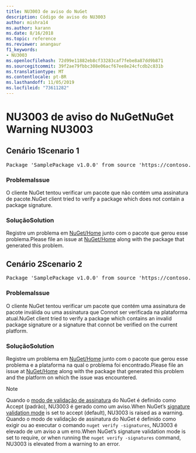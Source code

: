 ```yaml
---
title: NU3003 de aviso do NuGet
description: Código de aviso do NU3003
author: mishra14
ms.author: karann
ms.date: 8/16/2018
ms.topic: reference
ms.reviewer: anangaur
f1_keywords:
- NU3003
ms.openlocfilehash: 72d99e11882eb8cf33283caf7febe8a87dd9b871
ms.sourcegitcommit: 39f2ae79fbbc308e06acf67ee8e24cfcdb2c831b
ms.translationtype: MT
ms.contentlocale: pt-BR
ms.lasthandoff: 11/05/2019
ms.locfileid: "73611282"
---
```

# <a name="nuget-warning-nu3003"></a><span data-ttu-id="d6695-103">NU3003 de aviso do NuGet</span><span class="sxs-lookup"><span data-stu-id="d6695-103">NuGet Warning NU3003</span></span>

## <a name="scenario-1"></a><span data-ttu-id="d6695-104">Cenário 1</span><span class="sxs-lookup"><span data-stu-id="d6695-104">Scenario 1</span></span>

<pre>Package 'SamplePackage v1.0.0' from source 'https://contoso.com/index.json': The package is not signed. Unable to verify signature from an unsigned package.</pre>

### <a name="issue"></a><span data-ttu-id="d6695-105">Problema</span><span class="sxs-lookup"><span data-stu-id="d6695-105">Issue</span></span>

<span data-ttu-id="d6695-106">O cliente NuGet tentou verificar um pacote que não contém uma assinatura de pacote.</span><span class="sxs-lookup"><span data-stu-id="d6695-106">NuGet client tried to verify a package which does not contain a package signature.</span></span>


### <a name="solution"></a><span data-ttu-id="d6695-107">Solução</span><span class="sxs-lookup"><span data-stu-id="d6695-107">Solution</span></span>

<span data-ttu-id="d6695-108">Registre um problema em [NuGet/Home](https://github.com/NuGet/Home/issues) junto com o pacote que gerou esse problema.</span><span class="sxs-lookup"><span data-stu-id="d6695-108">Please file an issue at [NuGet/Home](https://github.com/NuGet/Home/issues) along with the package that generated this problem.</span></span>



## <a name="scenario-2"></a><span data-ttu-id="d6695-109">Cenário 2</span><span class="sxs-lookup"><span data-stu-id="d6695-109">Scenario 2</span></span>

<pre>Package 'SamplePackage v1.0.0' from source 'https://contoso.com/index.json': The package signature is invalid or cannot be verified on this platform.</pre>

### <a name="issue"></a><span data-ttu-id="d6695-110">Problema</span><span class="sxs-lookup"><span data-stu-id="d6695-110">Issue</span></span>

<span data-ttu-id="d6695-111">O cliente NuGet tentou verificar um pacote que contém uma assinatura de pacote inválida ou uma assinatura que Connot ser verificada na plataforma atual.</span><span class="sxs-lookup"><span data-stu-id="d6695-111">NuGet client tried to verify a package which contains an invalid package signature or a signature that connot be verified on the current platform.</span></span>


### <a name="solution"></a><span data-ttu-id="d6695-112">Solução</span><span class="sxs-lookup"><span data-stu-id="d6695-112">Solution</span></span>

<span data-ttu-id="d6695-113">Registre um problema em [NuGet/Home](https://github.com/NuGet/Home/issues) junto com o pacote que gerou esse problema e a plataforma na qual o problema foi encontrado.</span><span class="sxs-lookup"><span data-stu-id="d6695-113">Please file an issue at [NuGet/Home](https://github.com/NuGet/Home/issues) along with the package that generated this problem and the platform on which the issue was encountered.</span></span>

> [!Note]
> <span data-ttu-id="d6695-114">Quando o [modo de validação de assinatura](https://docs.microsoft.com/nuget/consume-packages/installing-signed-packages#configure-package-signature-requirements) do NuGet é definido como Accept (padrão), NU3003 é gerado como um aviso.</span><span class="sxs-lookup"><span data-stu-id="d6695-114">When NuGet’s [signature validation mode](https://docs.microsoft.com/nuget/consume-packages/installing-signed-packages#configure-package-signature-requirements) is set to accept (default), NU3003 is raised as a warning.</span></span> <span data-ttu-id="d6695-115">Quando o modo de validação de assinatura do NuGet é definido como exigir ou ao executar o comando `nuget verify -signatures`, NU3003 é elevado de um aviso a um erro.</span><span class="sxs-lookup"><span data-stu-id="d6695-115">When NuGet’s signature validation mode is set to require, or when running the `nuget verify -signatures` command, NU3003 is elevated from a warning to an error.</span></span> 

